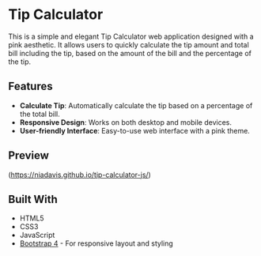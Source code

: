 # Tip Calculator

This is a simple and elegant Tip Calculator web application designed with a pink aesthetic. It allows users to quickly calculate the tip amount and total bill including the tip, based on the amount of the bill and the percentage of the tip.

## Features

- **Calculate Tip**: Automatically calculate the tip based on a percentage of the total bill.
- **Responsive Design**: Works on both desktop and mobile devices.
- **User-friendly Interface**: Easy-to-use web interface with a pink theme.

## Preview

(https://niadavis.github.io/tip-calculator-js/) 

## Built With

- HTML5
- CSS3
- JavaScript
- [Bootstrap 4](https://getbootstrap.com/docs/4.0/getting-started/introduction/) - For responsive layout and styling
